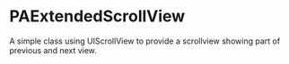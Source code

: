 PAExtendedScrollView
====================

A simple class using UIScrollView to provide a scrollview showing part of previous and next view.
